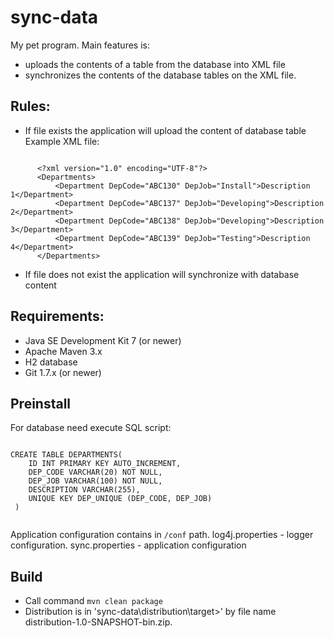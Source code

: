 sync-data
==========

My pet program. Main features is:

* uploads the contents of a table from the database into XML file
* synchronizes the contents of the database tables on the XML file.

## Rules:

  * If file exists the application will upload the content of database table
     Example XML file:
```

      <?xml version="1.0" encoding="UTF-8"?>
      <Departments>
          <Department DepCode="ABC130" DepJob="Install">Description 1</Department>
          <Department DepCode="ABC137" DepJob="Developing">Description 2</Department>
          <Department DepCode="ABC138" DepJob="Developing">Description 3</Department>
          <Department DepCode="ABC139" DepJob="Testing">Description 4</Department>
      </Departments>

```

  * If file does not exist the application will synchronize with database content

## Requirements:

  * Java SE Development Kit 7 (or newer)
  * Apache Maven 3.x
  * H2 database
  * Git 1.7.x (or newer)

## Preinstall

  For database need execute SQL script:
  ```
  
  CREATE TABLE DEPARTMENTS(
      ID INT PRIMARY KEY AUTO_INCREMENT,
      DEP_CODE VARCHAR(20) NOT NULL,
      DEP_JOB VARCHAR(100) NOT NULL,
      DESCRIPTION VARCHAR(255),
      UNIQUE KEY DEP_UNIQUE (DEP_CODE, DEP_JOB)
   )
   
```

  Application configuration contains in `/conf` path. log4j.properties - logger configuration. sync.properties - application configuration

## Build

   * Call command `mvn clean package`
   * Distribution is in 'sync-data\distribution\target>' by file name distribution-1.0-SNAPSHOT-bin.zip.
